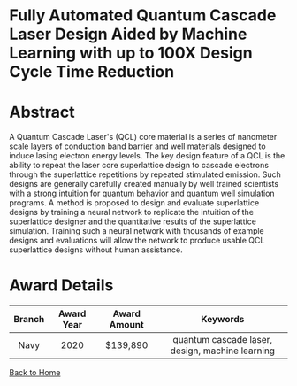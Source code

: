 
Fully Automated Quantum Cascade Laser Design Aided by Machine Learning with up to 100X Design Cycle Time Reduction
==================================================================================================================

# Abstract


A Quantum Cascade Laser's (QCL) core material is a series of nanometer scale layers of conduction band barrier and well materials designed to induce lasing electron energy levels. The key design feature of a QCL is the ability to repeat the laser core superlattice design to cascade electrons through the superlattice repetitions by repeated stimulated emission. Such designs are generally carefully created manually by well trained scientists with a strong intuition for quantum behavior and quantum well simulation programs. A method is proposed to design and evaluate superlattice designs by training a neural network to replicate the intuition of the superlattice designer and the quantitative results of the superlattice simulation. Training such a neural network with thousands of example designs and evaluations will allow the network to produce usable QCL superlattice designs without human assistance.  

# Award Details

|Branch|Award Year|Award Amount|Keywords|
| :---: | :---: | :---: | :---: |
|Navy|2020|$139,890|quantum cascade laser, design, machine learning|
  
  


[Back to Home](https://github.com/chrischow/dod_sbir_awards/JH/#2217)